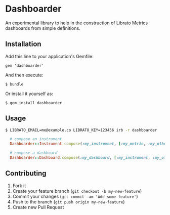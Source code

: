# Dashboarder

An experimental library to help in the construction of Librato Metrics dashboards from simple definitions. 

## Installation

Add this line to your application's Gemfile:

    gem 'dashboarder'

And then execute:

    $ bundle

Or install it yourself as:

    $ gem install dashboarder

## Usage

```bash
$ LIBRATO_EMAIL=me@example.co LIBRATO_KEY=123456 irb -r dashboarder
```

```ruby
  # compose an instrument
  Dashboarder::Instrument.compose(:my_instrument, [:my_metric, :my_other_metric])

  # compose a dashboard
  Dashboarder::Dashboard.compose(:my_dashboard, [:my_instrument, :my_other_instrument])
```

## Contributing

1. Fork it
2. Create your feature branch (`git checkout -b my-new-feature`)
3. Commit your changes (`git commit -am 'Add some feature'`)
4. Push to the branch (`git push origin my-new-feature`)
5. Create new Pull Request
